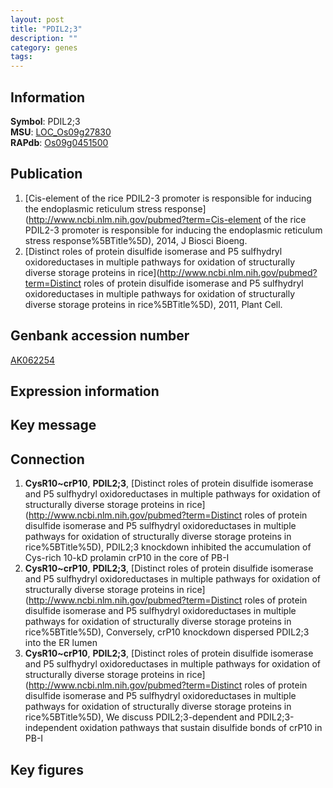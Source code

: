 ```yaml
---
layout: post
title: "PDIL2;3"
description: ""
category: genes
tags: 
---
```


## Information
__Symbol__: PDIL2;3  
__MSU__: [LOC_Os09g27830](http://rice.plantbiology.msu.edu/cgi-bin/ORF_infopage.cgi?orf=LOC_Os09g27830)  
__RAPdb__: [Os09g0451500](http://rapdb.dna.affrc.go.jp/viewer/gbrowse_details/irgsp1?name=Os09g0451500)  

## Publication
1. [Cis-element of the rice PDIL2-3 promoter is responsible for inducing the endoplasmic reticulum stress response](http://www.ncbi.nlm.nih.gov/pubmed?term=Cis-element of the rice PDIL2-3 promoter is responsible for inducing the endoplasmic reticulum stress response%5BTitle%5D), 2014, J Biosci Bioeng.
2. [Distinct roles of protein disulfide isomerase and P5 sulfhydryl oxidoreductases in multiple pathways for oxidation of structurally diverse storage proteins in rice](http://www.ncbi.nlm.nih.gov/pubmed?term=Distinct roles of protein disulfide isomerase and P5 sulfhydryl oxidoreductases in multiple pathways for oxidation of structurally diverse storage proteins in rice%5BTitle%5D), 2011, Plant Cell.

## Genbank accession number
[AK062254](http://www.ncbi.nlm.nih.gov/nuccore/AK062254)  

## Expression information

## Key message

## Connection
1. __CysR10~crP10__, __PDIL2;3__, [Distinct roles of protein disulfide isomerase and P5 sulfhydryl oxidoreductases in multiple pathways for oxidation of structurally diverse storage proteins in rice](http://www.ncbi.nlm.nih.gov/pubmed?term=Distinct roles of protein disulfide isomerase and P5 sulfhydryl oxidoreductases in multiple pathways for oxidation of structurally diverse storage proteins in rice%5BTitle%5D),  PDIL2;3 knockdown inhibited the accumulation of Cys-rich 10-kD prolamin crP10 in the core of PB-I
2. __CysR10~crP10__, __PDIL2;3__, [Distinct roles of protein disulfide isomerase and P5 sulfhydryl oxidoreductases in multiple pathways for oxidation of structurally diverse storage proteins in rice](http://www.ncbi.nlm.nih.gov/pubmed?term=Distinct roles of protein disulfide isomerase and P5 sulfhydryl oxidoreductases in multiple pathways for oxidation of structurally diverse storage proteins in rice%5BTitle%5D),  Conversely, crP10 knockdown dispersed PDIL2;3 into the ER lumen
3. __CysR10~crP10__, __PDIL2;3__, [Distinct roles of protein disulfide isomerase and P5 sulfhydryl oxidoreductases in multiple pathways for oxidation of structurally diverse storage proteins in rice](http://www.ncbi.nlm.nih.gov/pubmed?term=Distinct roles of protein disulfide isomerase and P5 sulfhydryl oxidoreductases in multiple pathways for oxidation of structurally diverse storage proteins in rice%5BTitle%5D),  We discuss PDIL2;3-dependent and PDIL2;3-independent oxidation pathways that sustain disulfide bonds of crP10 in PB-I

## Key figures


